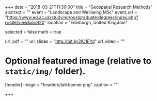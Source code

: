 +++
date = "2018-03-21T11:30:00"
title = "Geospatial Research Methods"
abstract = ""
event = "Landscape and Wellbeing MSc"
event_url = "https://www.ed.ac.uk/studying/postgraduate/degrees/index.php?r=site/view&id=920"
location = "Edinburgh, United Kingdom"

selected = false
math = true

url_pdf = ""
url_slides = "http://bit.ly/2IC1FYd"
url_video = ""

# Optional featured image (relative to `static/img/` folder).
[header]
image = "headers/talkbanner.png"
caption = ""

+++
